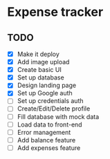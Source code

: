 # Expense tracker

## TODO

- [x] Make it deploy
- [x] Add image upload
- [x] Create basic UI
- [x] Set up database
- [x] Design landing page
- [x] Set up Google auth
- [ ] Set up credentials auth
- [ ] Create/Edit/Delete profile
- [ ] Fill database with mock data
- [ ] Load data to front-end
- [ ] Error management
- [ ] Add balance feature
- [ ] Add expenses feature
